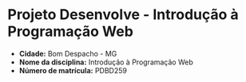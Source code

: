 # Projeto Desenvolve - Introdução à Programação Web

- **Cidade:** Bom Despacho - MG
- **Nome da disciplina:** Introdução à Programação Web
- **Número de matrícula:** PDBD259
